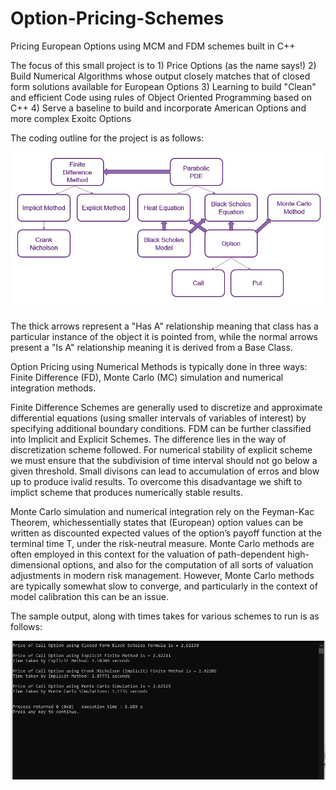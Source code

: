 # Option-Pricing-Schemes
Pricing European Options using MCM and FDM schemes built in C++ 

The focus of this small project is to 
    1) Price Options (as the name says!)
    2) Build Numerical Algorithms whose output closely matches that of closed form solutions available for European Options
    3) Learning to build "Clean" and efficient Code using rules of Object Oriented Programming based on C++
    4) Serve a baseline to build and incorporate American Options and more complex Exoitc Options
    
The coding outline for the project is as follows:

![alt text](https://github.com/hobbsquant/Option-Pricing-Schemes/blob/main/Process%20Flow.JPG)

The thick arrows represent a "Has A" relationship meaning that class has a particular instance of the object it is pointed from, while the normal arrows present a "Is A" relationship meaning it is derived from a Base Class. 

Option Pricing using Numerical Methods is typically done in three ways: Finite Difference (FD), Monte Carlo (MC) simulation and numerical integration methods.

Finite Difference Schemes are generally used to discretize and approximate differential equations (using smaller intervals of variables of interest) by specifying 
additional boundary conditions. FDM can be further classified into Implicit and Explicit Schemes. The difference lies in the way of discretization scheme followed. 
For numerical stability of explicit scheme we must ensure that the subdivision of time interval should not go below a given threshold. Small divisons can lead to
accumulation of erros and blow up to produce ivalid results. To overcome this disadvantage we shift to implict scheme that produces numerically stable results. 

Monte Carlo simulation and numerical integration rely on the Feyman-Kac Theorem, whichessentially states that (European) option values can be written as 
discounted expected values of the option’s payoff function at the terminal time T, under the risk-neutral measure. Monte Carlo methods are often employed 
in this context for the valuation of path-dependent high-dimensional options, and also for the computation of all sorts of valuation adjustments in modern 
risk management. However, Monte Carlo methods are typically somewhat slow to converge, and particularly in the context of model calibration this can be an issue.

The sample output, along with times takes for various schemes to run is as follows:

![alt text](https://github.com/hobbsquant/Option-Pricing-Schemes/blob/main/Output.JPG)

